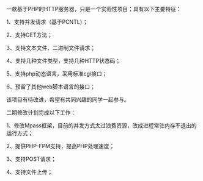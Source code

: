 一款基于PHP的HTTP服务器，只是一个实验性项目；具有以下主要特征：

1、支持并发请求（基于PCNTL）；

2、支持GET方法；

3、支持文本文件、二进制文件请求；

4、支持几种文件类型，支持几种HTTP状态码；

5、支持php动态语言，采用标准cgi接口；

6、预留了其他web脚本语言的接口；

该项目有待改进，希望有共同兴趣的同学一起参与。

二期修改计划完成以下工作：

1、修改Mpass框架，目前的并发方式太过浪费资源，改成进程常驻内存不退出的运行方式；

2、提供PHP-FPM支持，提高PHP处理速度；

3、支持POST请求；

4、支持文件上传；
